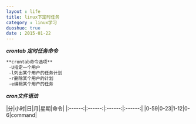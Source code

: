 ```yaml
---
layout : life
title: linux下定时任务
category : linux学习
duoshuo: true
date : 2015-01-22
---
```



<!-- more -->

***crontab 定时任务命令***

```sh
**crontab命令选项**
 -U指定一个用户
 -l列出某个用户的任务计划
 -r删除某个用户的计划
 -e编辑某个用户的任务
```

***cron文件语法***

|分|小时|日|月|星期|命令|
|:------:|:------:|:------:|:------:|
|0-59|0-23|1-12|0-6|command|



